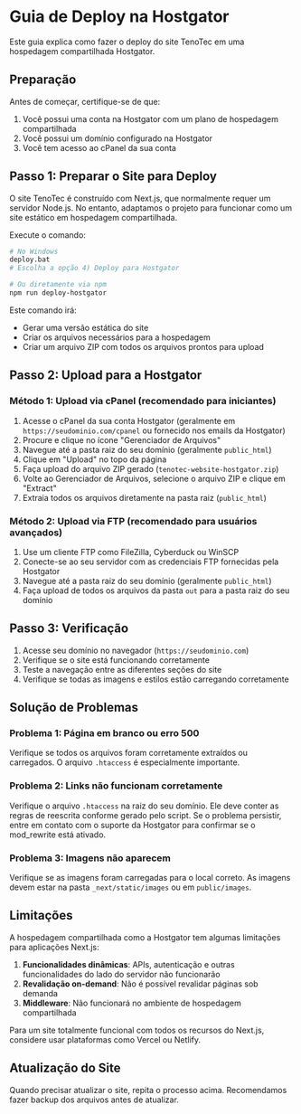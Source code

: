# Guia de Deploy na Hostgator

Este guia explica como fazer o deploy do site TenoTec em uma hospedagem compartilhada Hostgator.

## Preparação

Antes de começar, certifique-se de que:

1. Você possui uma conta na Hostgator com um plano de hospedagem compartilhada
2. Você possui um domínio configurado na Hostgator
3. Você tem acesso ao cPanel da sua conta

## Passo 1: Preparar o Site para Deploy

O site TenoTec é construído com Next.js, que normalmente requer um servidor Node.js. No entanto, adaptamos o projeto para funcionar como um site estático em hospedagem compartilhada.

Execute o comando:

```bash
# No Windows
deploy.bat
# Escolha a opção 4) Deploy para Hostgator

# Ou diretamente via npm
npm run deploy-hostgator
```

Este comando irá:
- Gerar uma versão estática do site
- Criar os arquivos necessários para a hospedagem
- Criar um arquivo ZIP com todos os arquivos prontos para upload

## Passo 2: Upload para a Hostgator

### Método 1: Upload via cPanel (recomendado para iniciantes)

1. Acesse o cPanel da sua conta Hostgator (geralmente em `https://seudominio.com/cpanel` ou fornecido nos emails da Hostgator)
2. Procure e clique no ícone "Gerenciador de Arquivos"
3. Navegue até a pasta raiz do seu domínio (geralmente `public_html`)
4. Clique em "Upload" no topo da página
5. Faça upload do arquivo ZIP gerado (`tenotec-website-hostgator.zip`)
6. Volte ao Gerenciador de Arquivos, selecione o arquivo ZIP e clique em "Extract"
7. Extraia todos os arquivos diretamente na pasta raiz (`public_html`)

### Método 2: Upload via FTP (recomendado para usuários avançados)

1. Use um cliente FTP como FileZilla, Cyberduck ou WinSCP
2. Conecte-se ao seu servidor com as credenciais FTP fornecidas pela Hostgator
3. Navegue até a pasta raiz do seu domínio (geralmente `public_html`)
4. Faça upload de todos os arquivos da pasta `out` para a pasta raiz do seu domínio

## Passo 3: Verificação

1. Acesse seu domínio no navegador (`https://seudominio.com`)
2. Verifique se o site está funcionando corretamente
3. Teste a navegação entre as diferentes seções do site
4. Verifique se todas as imagens e estilos estão carregando corretamente

## Solução de Problemas

### Problema 1: Página em branco ou erro 500

Verifique se todos os arquivos foram corretamente extraídos ou carregados. O arquivo `.htaccess` é especialmente importante.

### Problema 2: Links não funcionam corretamente

Verifique o arquivo `.htaccess` na raiz do seu domínio. Ele deve conter as regras de reescrita conforme gerado pelo script. Se o problema persistir, entre em contato com o suporte da Hostgator para confirmar se o mod_rewrite está ativado.

### Problema 3: Imagens não aparecem

Verifique se as imagens foram carregadas para o local correto. As imagens devem estar na pasta `_next/static/images` ou em `public/images`.

## Limitações

A hospedagem compartilhada como a Hostgator tem algumas limitações para aplicações Next.js:

1. **Funcionalidades dinâmicas**: APIs, autenticação e outras funcionalidades do lado do servidor não funcionarão
2. **Revalidação on-demand**: Não é possível revalidar páginas sob demanda
3. **Middleware**: Não funcionará no ambiente de hospedagem compartilhada

Para um site totalmente funcional com todos os recursos do Next.js, considere usar plataformas como Vercel ou Netlify.

## Atualização do Site

Quando precisar atualizar o site, repita o processo acima. Recomendamos fazer backup dos arquivos antes de atualizar. 